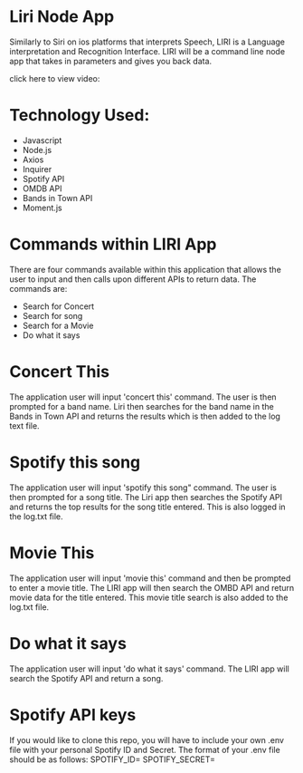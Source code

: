 # Liri Node App

Similarly to Siri on ios platforms that interprets Speech, LIRI is a Language interpretation and Recognition Interface. LIRI will be a command line node app that takes in parameters and gives you back data.

 click here to view video:
 
# Technology Used:

* Javascript
* Node.js
* Axios
* Inquirer
* Spotify API
* OMDB API
* Bands in Town API
* Moment.js

# Commands within LIRI App

There are four commands available within this application that allows the user to input and then calls upon different APIs to return data. The commands are:

* Search for Concert 
* Search for song
* Search for a Movie 
* Do what it says 

# Concert This
The application user will input 'concert this' command. The user is then prompted for a band name. Liri then searches for the band name in the Bands in Town API and returns the results which is then added to the log text file.

# Spotify this song
The application user will input 'spotify this song" command. The user is then prompted for a song title. The Liri app then searches the Spotify API and returns the top results for the song title entered. This is also logged in the log.txt file.

# Movie This
The application user will input 'movie this' command and then be prompted to enter a movie title. The LIRI app will then search the OMBD API and return movie data for the title entered. This movie title search is also added to the log.txt file.

# Do what it says

The application user will input 'do what it says' command. The LIRI app will search the Spotify API and return a song.

# Spotify API keys
If you would like to clone this repo, you will have to include your own .env file with your personal Spotify ID and Secret.
The format of your .env file should be as follows:
SPOTIFY_ID=<your spotify id>
SPOTIFY_SECRET=<your spotify secret>

